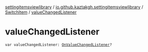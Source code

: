 [settingitemsviewlibrary](../../index.md) / [io.github.kaztakgh.settingitemsviewlibrary](../index.md) / [SwitchItem](index.md) / [valueChangedListener](./value-changed-listener.md)

# valueChangedListener

`var valueChangedListener: `[`OnValueChangedListener`](-on-value-changed-listener/index.md)`?`